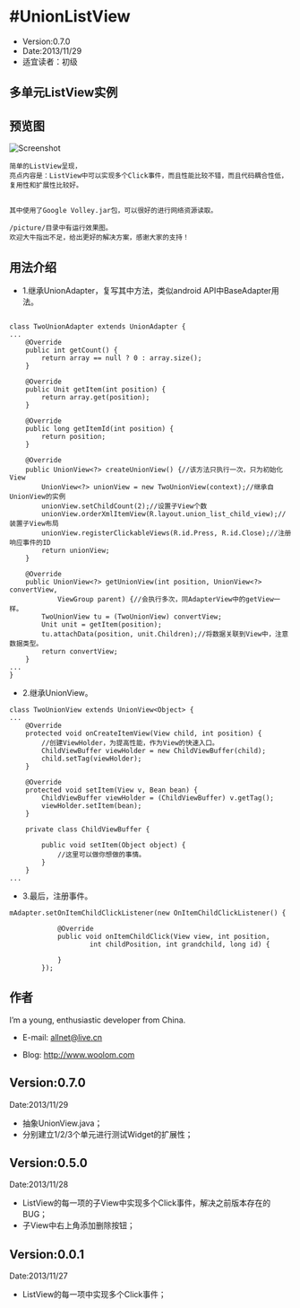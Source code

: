 ﻿#UnionListView
===============

* Version:0.7.0
* Date:2013/11/29
* 适宜读者：初级

## 多单元ListView实例
## 预览图
![Screenshot](https://raw.github.com/ruiyuLee/UnionListView/master/picture/device-01.png)

``` 介绍
简单的ListView呈现，
亮点内容是：ListView中可以实现多个Click事件，而且性能比较不错，而且代码耦合性低，复用性和扩展性比较好。


其中使用了Google Volley.jar包，可以很好的进行网络资源读取。

/picture/目录中有运行效果图。
欢迎大牛指出不足，给出更好的解决方案，感谢大家的支持！
``` 

## 用法介绍
* 1.继承UnionAdapter，复写其中方法，类似android API中BaseAdapter用法。

``` 继承UnionAdapter

class TwoUnionAdapter extends UnionAdapter {
...
	@Override
	public int getCount() {
		return array == null ? 0 : array.size();
	}

	@Override
	public Unit getItem(int position) {
		return array.get(position);
	}

	@Override
	public long getItemId(int position) {
		return position;
	}

	@Override
	public UnionView<?> createUnionView() {//该方法只执行一次，只为初始化View
		UnionView<?> unionView = new TwoUnionView(context);//继承自UnionView的实例
		unionView.setChildCount(2);//设置子View个数
		unionView.orderXmlItemView(R.layout.union_list_child_view);//装置子View布局
		unionView.registerClickableViews(R.id.Press, R.id.Close);//注册响应事件的ID
		return unionView;
	}

	@Override
	public UnionView<?> getUnionView(int position, UnionView<?> convertView,
			ViewGroup parent) {//会执行多次，同AdapterView中的getView一样。
		TwoUnionView tu = (TwoUnionView) convertView;
		Unit unit = getItem(position);
		tu.attachData(position, unit.Children);//将数据关联到View中，注意数据类型。
		return convertView;
	}
...
}

``` 

* 2.继承UnionView。

``` 继承UnionView
class TwoUnionView extends UnionView<Object> {
...
	@Override
	protected void onCreateItemView(View child, int position) {
		//创建ViewHolder，为提高性能，作为View的快速入口。
		ChildViewBuffer viewHolder = new ChildViewBuffer(child);
		child.setTag(viewHolder);
	}

	@Override
	protected void setItem(View v, Bean bean) {
		ChildViewBuffer viewHolder = (ChildViewBuffer) v.getTag();
		viewHolder.setItem(bean);
	}
	
	private class ChildViewBuffer {

		public void setItem(Object object) {
			//这里可以做你想做的事情。
		}
	}
...

``` 

* 3.最后，注册事件。

``` 注册事件
mAdapter.setOnItemChildClickListener(new OnItemChildClickListener() {

			@Override
			public void onItemChildClick(View view, int position,
					int childPosition, int grandchild, long id) {
				
			}
		});

``` 


## 作者

I’m a young, enthusiastic developer from China.

* E-mail: [allnet@live.cn](mailto:allnet@live.cn)

* Blog: http://www.woolom.com


## Version:0.7.0
Date:2013/11/29

* 抽象UnionView.java；
* 分别建立1/2/3个单元进行测试Widget的扩展性；




## Version:0.5.0
Date:2013/11/28

* ListView的每一项的子View中实现多个Click事件，解决之前版本存在的BUG；
* 子View中右上角添加删除按钮；



## Version:0.0.1
Date:2013/11/27

* ListView的每一项中实现多个Click事件；
